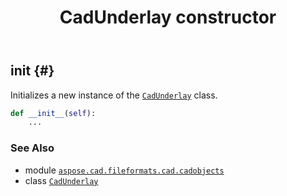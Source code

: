 ﻿---
title: CadUnderlay constructor
second_title: Aspose.CAD for Python via .NET API References
description: 
type: docs
weight: 10
url: /aspose.cad.fileformats.cad.cadobjects/cadunderlay/__init__/
is_root: false
---

## __init__ {#}

Initializes a new instance of the [`CadUnderlay`](/cad/python-net/aspose.cad.fileformats.cad.cadobjects/cadunderlay) class.



```python
def __init__(self):
    ...
```





### See Also
* module [`aspose.cad.fileformats.cad.cadobjects`](../../)
* class [`CadUnderlay`](/cad/python-net/aspose.cad.fileformats.cad.cadobjects/cadunderlay)
